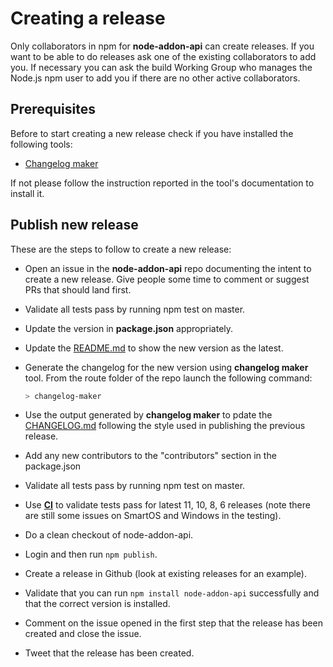 # Creating a release

Only collaborators in npm for **node-addon-api** can create releases.
If you want to be able to do releases ask one of the existing
collaborators to add you. If necessary you can ask the build
Working Group who manages the Node.js npm user to add you if
there are no other active collaborators.

## Prerequisites

Before to start creating a new release check if you have installed the following
tools:

* [Changelog maker](https://www.npmjs.com/package/changelog-maker)

If not please follow the instruction reported in the tool's documentation to 
install it.

## Publish new release

These are the steps to follow to create a new release:

* Open an issue in the **node-addon-api** repo documenting the intent to create a
new release. Give people some time to comment or suggest PRs that should land first.

* Validate all tests pass by running npm test on master.

* Update the version in **package.json** appropriately.

* Update the [README.md](https://github.com/nodejs/node-addon-api/blob/master/README.md) 
to show the new version as the latest.

* Generate the changelog for the new version using **changelog maker** tool. From
the route folder of the repo launch the following command:

    ```bash 
    > changelog-maker
    ```
* Use the output generated by **changelog maker** to pdate the [CHANGELOG.md](https://github.com/nodejs/node-addon-api/blob/master/CHANGELOG.md)
following the style used in publishing the previous release.

* Add any new contributors to the "contributors" section in the package.json

* Validate all tests pass by running npm test on master.

* Use **[CI](https://ci.nodejs.org/view/x%20-%20Abi%20stable%20module%20API/job/node-test-node-addon-api/)**
to validate tests pass for latest 11, 10, 8, 6 releases (note there are still some issues on SmartOS and
Windows in the testing).

* Do a clean checkout of node-addon-api.

* Login and then run `npm publish`.

* Create a release in Github (look at existing releases for an example).

* Validate that you can run `npm install node-addon-api` successfully
and that the correct version is installed.

* Comment on the issue opened in the first step that the release has been created
and close the issue.

* Tweet that the release has been created.
